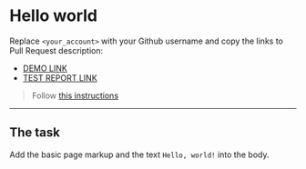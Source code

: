 # Hello world
Replace `<your_account>` with your Github username and copy the links to Pull Request description:
- [DEMO LINK](https://MAKSOti.github.io/layout_hello-world/)
- [TEST REPORT LINK](https://MAKSOti.github.io/layout_hello-world/report/html_report/)

> Follow [this instructions](https://mate-academy.github.io/layout_task-guideline/#how-to-solve-the-layout-tasks-on-github)
___

## The task
Add the basic page markup and the text `Hello, world!` into the body.
